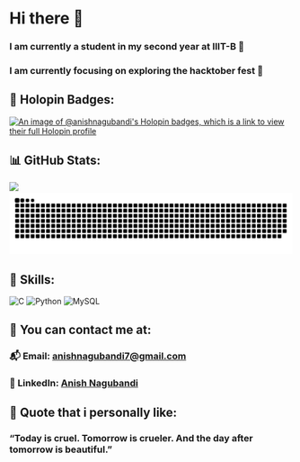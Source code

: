 # Hi there 👋

### I am currently a student in my second year at IIIT-B 🔭

### I am currently focusing on exploring the hacktober fest 🌊




## 🧷 Holopin Badges:
[![An image of @anishnagubandi's Holopin badges, which is a link to view their full Holopin profile](https://holopin.me/anishnagubandi)](https://holopin.io/@anishnagubandi)

## 📊 GitHub Stats:
![](https://github-readme-streak-stats.herokuapp.com/?user=anishnagubandi&theme=radical&hide_border=false)<br/>
![snake gif](https://github.com/anishnagubandi/anishnagubandi/blob/output/github-snake-dark.svg)

## 🧩 Skills:
![C](https://img.shields.io/badge/c-%2300599C.svg?style=plastic&logo=c&logoColor=blue) ![Python](https://img.shields.io/badge/python-3670A0?style=plastic&logo=python&logoColor=green) ![MySQL](https://img.shields.io/badge/mysql-%2300000f.svg?style=plastic&logo=mysql&logoColor=white)

## 📧 You can contact me at:
### 📬 Email: [anishnagubandi7@gmail.com](mailto:anishnagubandi7@gmail.com)
### 💼 LinkedIn: [Anish Nagubandi](https://www.linkedin.com/in/anishnagubandi)

## 💬 Quote that i personally like:
### “Today is cruel. Tomorrow is crueler. And the day after tomorrow is beautiful.”
